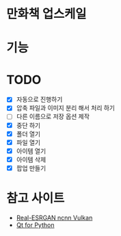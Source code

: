 # 만화책 업스케일 

# 기능

# TODO
- [x] 자동으로 진행하기
- [x] 압축 파일과 이미지 분리 해서 처리 하기
- [ ] 다른 이름으로 저장 옵션 제작
- [x] 중단 하기
- [x] 폴더 열기
- [x] 파일 열기
- [x] 아이템 열기
- [x] 아이템 삭제
- [x] 팝업 만들기

# 참고 사이트
- [Real-ESRGAN ncnn Vulkan](https://github.com/xinntao/Real-ESRGAN-ncnn-vulkan)
- [Qt for Python](https://doc.qt.io/qtforpython/)
